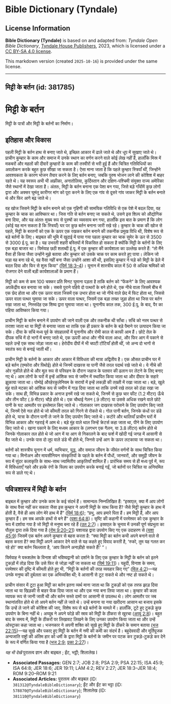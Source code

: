 # Bible Dictionary (Tyndale)

## License Information

**Bible Dictionary (Tyndale)** is based on and adapted from: _Tyndale Open Bible Dictionary_, [Tyndale House Publishers](https://tyndaleopenresources.com/), 2023, which is licensed under a [CC BY-SA 4.0 license](https://creativecommons.org/licenses/by-sa/4.0/legalcode.en).

This markdown version (created `2025-10-16`) is provided under the same license.



--------------------------------

## मिट्टी के बर्तन (id: 381785)

मिट्टी के बर्तन
===============

मिट्टी के पात्रों और मिट्टी के बर्तनों का निर्माण।

इतिहास और विकास
---------------

पहली मिट्टी के बर्तन हाथ से बनाए जाते थे, इच्छित आकार में ढाले जाते थे और धूप में सुखाए जाते थे। प्राचीन कुम्हार के काम और समाज में उनके स्थान का वर्णन करने वाले कोई लेख नहीं हैं, हालाँकि मिस्र में मकबरों और महलों की दीवारें कुम्हारों के काम की तस्वीरों से भरी हुई हैं और चित्रित गतिविधियों का अवलोकन करके बहुत कुछ सीखा जा सकता है। ऐसा माना जाता है कि पहले कुम्हार स्त्रियाँ थीं, जिन्होंने आवश्यकता के कारण भोजन तैयार करने के लिए बर्तन बनाए, जबकि पुरुष भोजन लाने की कोशिश में बाहर रहते थे। यह स्वरूप अभी भी अफ्रीका, अनातोलिया, कुर्दिस्तान और दक्षिण\-पश्चिमी संयुक्त राज्य अमेरिका जैसे स्थानों में देखा जाता है। अंततः, मिट्टी के बर्तन बनाना एक पेशा बन गया, जिसे बड़े गाँवोंमें कुछ लोगों द्वारा और अक्सर घुमंतू कारीगर मांग को पूरा करने के लिए एक गांव से दूसरे गांव जाकर मिट्टी के बर्तन बनाते थे और फिर आगे बढ़ जाते थे।

वह खोज जिसने मिट्टी के बर्तन बनाने को एक गृहिणी की सामयिक गतिविधि से एक पेशे में बदल दिया, वह कुम्हार के चाक का आविष्कार था। जिस गति से बर्तन बनाए जा सकते थे, उसने इस शिल्प को औद्योगिक बना दिया, और यह अंततः मुख्य रूप से पुरुषों का व्यवसाय बन गया, हालाँकि इस बात के प्रमाण हैं कि लोग (कोई यह मान सकता है कि स्त्रियाँ) घर पर कुछ बर्तन बनाना जारी रखे रहे। कुम्हार के चाक की खोज से पहले, मिट्टी के बरतनों को एक के ऊपर एक रखकर बर्तन बनाने की तकनीक प्रमुख विधि थी, विशेष रूप से बड़े बर्तनों के लिए। बाइबल की भूमि में खुदाई में पाया गया पहला कुम्हार का चाक सुमेर के ऊर से 3500 से 3000 ई.पू. का है। यह उभरती शहरी बस्तियों में विकसित हो सकता है क्योंकि मिट्टी के बर्तनों के लिए एक बड़ा बाजार था। यिर्मयाह छठी शताब्दी ई.पू. में एक कुम्हार की कार्यशाला का उल्लेख करते हैं: “तो मैंने वैसा ही किया जैसा उन्होंने मुझे बताया और कुम्हार को उसके चाक पर काम करते हुए पाया। लेकिन जो घड़ा वह बना रहे थे, वह वैसा नहीं बना जैसा उन्होंने आशा की थी, इसलिए कुम्हार ने घड़े को मिट्टी के ढेले में बदल दिया और फिर से शुरू किया” ([यिर्म 18:3–4](https://ref.ly/Jer18:3-Jer18:4))। यूनान में शास्त्रीय काल में 50 से अधिक श्रमिकों को रोजगार देने वाली बड़ी कार्यशालाओं के प्रमाण हैं।

मिट्टी को कम से कम 100 चक्कर प्रति मिनट घुमाना पड़ता है ताकि बर्तन को “फेंकने” के लिए आवश्यक अपकेंद्रीय बल बनाया जा सके। सबसे पुराने पहिये दो पत्थरों के बने होते थे, एक नीचे वाला जिसमें बीच में एक छेद होता था और एक ऊपर वाला जिसमें एक उभार होता था जो नीचे वाले छेद में फिट होता था, जिससे ऊपर वाला पत्थर घुमाया जा सके। ऊपर वाला पत्थर, जिसमें एक बड़ा तख्त जुड़ा होता था जिस पर बर्तन रखा जाता था, निस्संदेह एक शिष्य द्वारा घुमाया जाता था। यूनानीय काल तक, 300 ई.पू. के बाद, पैर का पहिया आविष्कार किया गया।

प्राचीन मिट्टी के बर्तन बनाने में उपयोग की जाने वाली एक और तकनीक थी साँचा। साँचे को नरम पत्थर से तराशा जाता था या मिट्टी से बनाया जाता था ताकि एक ही प्रकार के बर्तन के बड़े पैमाने पर उत्पादन किया जा सके। दीया के साँचे मध्य पूर्व के संग्रहालयों में यूनानीय और रोमी काल से काफी आम हैं। छोटे तेल के दीपक साँचे में दो भागों में बनाए जाते थे, एक ऊपरी आधा और नीचे वाला आधा, और फिर आग में पकाने से पहले उन्हें एक साथ जोड़ा जाता था। हेरोदीय दीपों में भी चपटी टोंटियाँ होती थीं, जो अन्य दो भागों से स्वतंत्र रूप से बनाई जाती थीं।

प्राचीन मिट्टी के बर्तनों के आकार और आकार में विविधता की मात्रा अद्वितीय है। एक औसत प्राचीन घर में बड़े बर्तन (एम्फोरा और पिथोई) होते थे जिनमें दाखरस या पानी जैसे तरल पदार्थ रखे जाते थे। ये नीचे की ओर नुकीले होते थे और मूल रूप से परिवहन के दौरान जहाज के पतवार की ढलान पर लेटने के लिए बनाए गए थे। आम लोगों के घरों में इन्हें आंशिक रूप से जमीन में स्थापित किया जाता था और दीवार के सहारे झुकाया जाता था। पोम्पेई औरहेरकुलेनियम के सरायों में इन्हें लकड़ी की तख़्ती में रखा जाता था। बड़े, खुले मुंह वाले मटका को आंशिक रूप से जमीन में गाड़ दिया जाता था ताकि उनमें रखे तरल को ठंडा रखा जा सके। साथ ही, विभिन्न प्रकार के अनाज इनमें रखे जा सकते थे, जिनमें से कुछ चार फीट (1\.2 मीटर) ऊँचे और तीन फीट (.9 मीटर) चौड़े होते थे। एक चौथाई गेलन (.9 लीटर) या उससे अधिक रखने वाले छोटे पानी के घट आमतौर पर इस्तेमाल किए जाते थे। गोलाकार जग दाखरस परोसने के लिए उपयोग किए जाते थे, जिनमें ऐसे नल होते थे जो कीमती तरल को गिरने से रोकते थे। गोल पानी बर्तन, जिनके कंधों पर डंडे होते थे, यात्रा के दौरान पानी ले जाने के लिए उपयोग किए जाते थे। कटोरे और थालियाँ प्राचीन घरों में विभिन्न आकार और गहराई में आम थे। बड़े मुंह वाले थाल जिन्हें क्रेटर्स कहा जाता था, पीने के लिए उपयोग किए जाते थे। खाना पकाने के लिए मध्यम आकार के (लगभग एक गैलन, या 3\.8 लीटर) बर्तन होते थे जिनके गोलाकार तल होते थे जो आग में या आग से निकालने के बाद फर्श में खोदी गई जगह में आसानी से बैठ जाते थे। उनके पास दो लूप वाले डंडे भी होते थे, जिनसे उन्हें आग के ऊपर लटकाया जा सकता था।

बर्तनों को शास्त्रीय यूनान में धर्म, व्यभिचार, युद्ध, और समाज जीवन के जीवंत वर्णनों के साथ चित्रित किया गया था। मिनोअन और मायसीनियन संस्कृतियों के पहले के बर्तन में पौधों, जानवरों, और समुद्री जीवन के रूप में सुंदर कलाकृति के साथ\-साथ ज्यामितीय आकृतियाँ शामिल हैं। प्रारंभिक समय से ही मध्य पूर्व में, रूप में विविधताएँ गहरे और हल्के रंगों के स्लिप का उपयोग करके बनाई गईं, जो बर्तनों पर चित्रित या अनियमित रूप से डाले गए थे।

पवित्रशास्त्र में मिट्टी के बर्तन
---------------------------------

बाइबल में कुम्हार और उनके काम के कई संदर्भ हैं। सामान्यतः निम्नलिखित हैं: “इस्राएल, क्या मैं आप लोगों के साथ वैसा नहीं कर सकता जैसा इस कुम्हार ने अपनी मिट्टी के साथ किया है? जैसे मिट्टी कुम्हार के हाथ में होती है, वैसे ही आप लोग मेरे हाथ में हैं” ([यिर्म 18:6](https://ref.ly/Jer18:6)); “प्रभु, आप हमारे पिता हैं। हम मिट्टी हैं, और आप कुम्हार हैं। हम सब आपके हाथों से बने हैं” ([यशा 64:8](https://ref.ly/Isa64:8))। सृष्टि की कहानी में परमेश्वर को एक कुम्हार के रूप में दर्शाया गया है जो मिट्टी से मनुष्य बना रहे हैं ([उत 2:7](https://ref.ly/Gen2:7))। इस्राएल के चुनाव में उनकी पूर्ण संप्रभुता का पौलुस द्वारा तर्क दिया गया है ([रोम 9:20–21](https://ref.ly/Rom9:20-Rom9:21)) यशायाह द्वारा उपयोग किए गए एक उदाहरण से ([यशा 45:9](https://ref.ly/Isa45:9)) जिसमें एक बर्तन अपने कुम्हार से बहस करता है: “क्या मिट्टी का बर्तन कभी अपने बनाने वाले से बहस करता है? क्या मिट्टी अपने आकार देने वाले से यह कहते हुए विवाद करती है, ‘रुको, तुम यह गलत कर रहे हो!’ क्या बर्तन चिल्लाता है, ‘आप कितने अनाड़ीहो सकते हैं!’ ”।

यिर्मयाह ने यरूशलेम के विनाश की भविष्यद्वानी को दर्शाने के लिए एक कुम्हार के मिट्टी के बर्तन को इतने टुकड़ों में तोड़ दिया कि उसे फिर से जोड़ा नहीं जा सकता था ([यिर्म 19:11](https://ref.ly/Jer19:11))। यहूदी, विनाश के समय, परमेश्वर की दृष्टि में कीमती होते हुए भी, “मिट्टी के बर्तनों की तरह व्यवहार किए गए” ([विल 4:2](https://ref.ly/Lam4:2))—यह उनके मनुष्य की दुर्बलता का एक अभिव्यक्ति थी; वे आसानी से टूट सकते थे और नष्ट हो सकते थे।

प्राचीन संसार में टूटा हुआ मिट्टी का बर्तन इतना व्यर्थ माना जाता था कि टुकड़ों को एक तरफ झाड़ दिया जाता था या खिड़की से बाहर फेंक दिया जाता था और एक नया बना लिया जाता था। कुम्हार की कला व्यापक रूप से जानी जाती थी और बर्तन सस्ते दामों पर आसानी से उपलब्ध थे। लोग आमतौर पर जब स्थानांतरित होते थे तो अपने बर्तन नहीं ले जाते थे। उन्हें बनाना या नया खरीदना आसान था बजाय इसके कि उन्हें ले जाने की कोशिश की जाए, विशेष रूप से बड़े बर्तनों के मामले में। हालाँकि, टूटे हुए टुकड़े कुछ उपयोग के बिना नहीं थे। अय्यूब ने अपने फोड़े की स्राव को मिट्टी के ठीकरा से खुरचा ([अय्यू 2:8](https://ref.ly/Job2:8))। बहुत बाद के समय में, मिट्टी के ठीकरों पर लिखावट लिखने के लिए उनका उपयोग किया जाता था और उन्हें ओस्ट्राका कहा जाता था। भजनकार ने अपनी शक्ति को सूखे हुए मिट्टी के ठीकरे के समान बताया ([भज 22:15](https://ref.ly/Ps22:15))—यह सूखे और पकाए हुए मिट्टी के बर्तन में नमी की कमी का संदर्भ है। बहुदेववादी और मूर्तिपूजक अन्यजाति राष्ट्रों की अंतिम हार को धर्मी के द्वारा मिट्टी के बर्तनों के जमीन पर पटक कर टुकड़े\-टुकड़े कर देने के रूप में वर्णित किया गया है ([भज 2:9](https://ref.ly/Ps2:9); [प्रका 2:27](https://ref.ly/Rev2:27))।

*यह भी देखें* पुरातत्व ज्ञान और बाइबल ; ईंट, भट्ठी; शिलालेख I 

* **Associated Passages:** GEN 2:7; JOB 2:8; PSA 2:9; PSA 22:15; ISA 45:9; ISA 64:8; JER 18:6; JER 19:11; LAM 4:2; REV 2:27; JER 18:3–JER 18:4; ROM 9:20–ROM 9:21
* **Associated Articles:** पुरातत्व और बाइबल (ID: `381312@TyndaleBibleDictionary`); ईंट और ईंट का भट्टा (ID: `578870@TyndaleBibleDictionary`); शिलालेख (ID: `381110@TyndaleBibleDictionary`)

